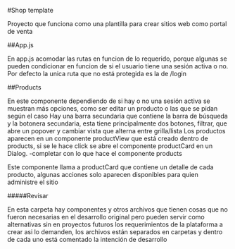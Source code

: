 #Shop template

Proyecto que funciona como una plantilla para crear sitios web como portal de venta


##App.js

En app.js acomodar las rutas en funcion de lo requerido, porque algunas se pueden condicionar en funcion de si el usuario tiene una sesión activa o no. Por defecto la unica ruta que no está protegida es la de /login

##Products

En este componente dependiendo de si hay o no una sesión activa se muestran más opciones, como ser editar un producto o las que se pidan según el caso
Hay una barra secundaria que contiene la barra de búsqueda y la botonera secundaria, esta tiene principalmente dos botones, filtrar, que abre un popover y cambiar vista que alterna entre grilla/lista
Los productos aparecen en un componente productView que está creado dentro de products, si se le hace click se abre el componente productCard en un Dialog.
-completar con lo que hace el componente products

Este componente llama a productCard que contiene un detalle de cada producto, algunas acciones solo aparecen disponibles para quien administre el sitio


#####Revisar

En esta carpeta hay componentes y otros archivos que tienen cosas que no fueron necesarias en el desarrollo original pero pueden servir como alternativas sin en proyectos futuros los requerimientos de la plataforma a crear asi lo demanden, los archivos están separados en carpetas y dentro de cada uno está comentado la intención de desarrollo